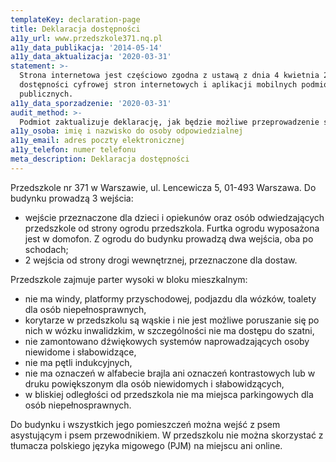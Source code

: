```yaml
---
templateKey: declaration-page
title: Deklaracja dostępności
a11y_url: www.przedszkole371.nq.pl
a11y_data_publikacja: '2014-05-14'
a11y_data_aktualizacja: '2020-03-31'
statement: >-
  Strona internetowa jest częściowo zgodna z ustawą z dnia 4 kwietnia 2019 r. o
  dostępności cyfrowej stron internetowych i aplikacji mobilnych podmiotów
  publicznych.
a11y_data_sporzadzenie: '2020-03-31'
audit_method: >-
  Podmiot zaktualizuje deklarację, jak będzie możliwe przeprowadzenie samooceny jej zgodności z ww. ustawą.
a11y_osoba: imię i nazwisko do osoby odpowiedzialnej
a11y_email: adres poczty elektronicznej
a11y_telefon: numer telefonu
meta_description: Deklaracja dostępności
---
```

Przedszkole nr 371 w Warszawie, ul. Lencewicza 5, 01-493 Warszawa. Do budynku prowadzą 3 wejścia:

* wejście przeznaczone dla dzieci i opiekunów oraz osób odwiedzających przedszkole od strony ogrodu przedszkola. Furtka ogrodu wyposażona jest w domofon. Z ogrodu do budynku prowadzą dwa wejścia, oba po schodach;
* 2 wejścia od strony drogi wewnętrznej, przeznaczone dla dostaw.

Przedszkole zajmuje parter wysoki w bloku mieszkalnym:

* nie ma windy, platformy przyschodowej, podjazdu dla wózków, toalety dla osób niepełnosprawnych,
* korytarze w przedszkolu są wąskie i nie jest możliwe poruszanie się po nich w wózku inwalidzkim, w szczególności nie ma dostępu do szatni,
* nie zamontowano dźwiękowych systemów naprowadzających osoby niewidome i słabowidzące,
* nie ma pętli indukcyjnych,
* nie ma oznaczeń w alfabecie brajla ani oznaczeń kontrastowych lub w druku powiększonym dla osób niewidomych i słabowidzących,
* w bliskiej odległości od przedszkola nie ma miejsca parkingowych dla osób niepełnosprawnych.

Do budynku i wszystkich jego pomieszczeń można wejść z psem asystującym i psem przewodnikiem. W przedszkolu nie można skorzystać z tłumacza polskiego języka migowego (PJM) na miejscu ani online.
